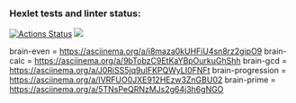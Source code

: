 ### Hexlet tests and linter status:
[![Actions Status](https://github.com/Exteni/python-project-49/workflows/hexlet-check/badge.svg)](https://github.com/Exteni/python-project-49/actions)
<a href="https://codeclimate.com/github/Exteni/python-project-49/maintainability"><img src="https://api.codeclimate.com/v1/badges/a160b67193e959c8abd7/maintainability" /></a>

brain-even = https://asciinema.org/a/i8maza0kUHFiU4sn8rz2gipO9
brain-calc = https://asciinema.org/a/9bTobzC9EtKaYBpOurkuGhShh
brain-gcd = https://asciinema.org/a/J0RiSS5jq9uIFKPQWyLI0FNFt
brain-progression = https://asciinema.org/a/IVRFUO0JXE912HEzw3ZnGBU02
brain-prime = https://asciinema.org/a/5TNsPeQRNzMJs2g64j3h6gNGO